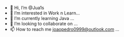 - 👋 Hi, I’m @Jua1s
- 👀 I’m interested in Work n Learn...
- 🌱 I’m currently learning Java ...
- 💞️ I’m looking to collaborate on ...
- 📫 How to reach me joaopedro0999@outlook.com ...

<!---
Jua1s/Jua1s is a ✨ special ✨ repository because its `README.md` (this file) appears on your GitHub profile.
You can click the Preview link to take a look at your changes.
--->
